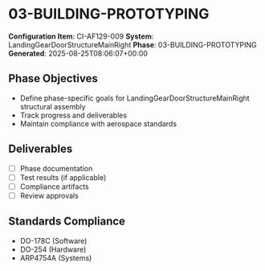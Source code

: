 # 03-BUILDING-PROTOTYPING

**Configuration Item**: CI-AF129-009
**System**: LandingGearDoorStructureMainRight
**Phase**: 03-BUILDING-PROTOTYPING
**Generated**: 2025-08-25T08:06:07+00:00

## Phase Objectives
- Define phase-specific goals for LandingGearDoorStructureMainRight structural assembly
- Track progress and deliverables
- Maintain compliance with aerospace standards

## Deliverables
- [ ] Phase documentation
- [ ] Test results (if applicable)
- [ ] Compliance artifacts
- [ ] Review approvals

## Standards Compliance
- DO-178C (Software)
- DO-254 (Hardware)
- ARP4754A (Systems)

